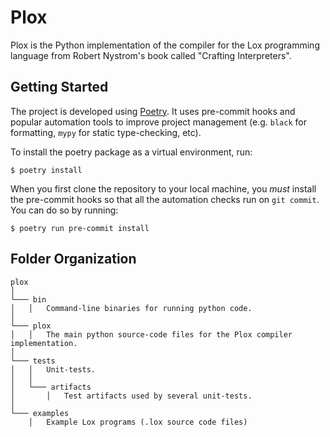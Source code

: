 # Plox

Plox is the Python implementation of the compiler for the Lox programming
language from Robert Nystrom's book called "Crafting Interpreters".

## Getting Started

The project is developed using [Poetry](https://python-poetry.org/). It uses
pre-commit hooks and popular automation tools to improve project management
(e.g. `black` for formatting, `mypy` for static type-checking, etc).

To install the poetry package as a virtual environment, run:

`$ poetry install`

When you first clone the repository to your local machine, you *must* install
the pre-commit hooks so that all the automation checks run on `git commit`. You
can do so by running:

`$ poetry run pre-commit install`

## Folder Organization

```
plox
│
└─── bin
│   │   Command-line binaries for running python code.
│
└─── plox
│   │   The main python source-code files for the Plox compiler implementation.
│
└─── tests
│   │   Unit-tests.
│   │
│   └─── artifacts
│       │   Test artifacts used by several unit-tests.
│
└─── examples
    │   Example Lox programs (.lox source code files)
```
